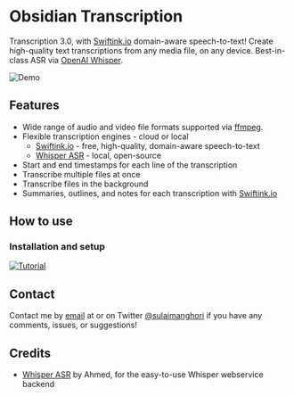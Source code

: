 # Obsidian Transcription

Transcription 3.0, with [Swiftink.io](https://wwww.swiftink.io/) domain-aware speech-to-text! Create high-quality text transcriptions from any media file, on any device. Best-in-class ASR via [OpenAI Whisper](https://openai.com/blog/whisper/).

![Demo](media/demo.gif)

## Features

- Wide range of audio and video file formats supported via [ffmpeg](https://ffmpeg.org/).
- Flexible transcription engines - cloud or local
  - [Swiftink.io](https://www.swiftink.io/) - free, high-quality, domain-aware speech-to-text
  - [Whisper ASR](https://github.com/ahmetoner/whisper-asr-webservice) - local, open-source
- Start and end timestamps for each line of the transcription
- Transcribe multiple files at once
- Transcribe files in the background
- Summaries, outlines, and notes for each transcription with [Swiftink.io](https://www.swiftink.io/)

## How to use

### Installation and setup
[![Tutorial](https://img.youtube.com/vi/EyfhLGF3Fxg/0.jpg)](https://www.youtube.com/watch?v=EyfhLGF3Fxg)

## Contact

Contact me by [email](mailto:sulaiman@swiftink.io) at or on Twitter [@sulaimanghori](https://twitter.com/sulaimanghori) if you have any comments, issues, or suggestions!

## Credits

- [Whisper ASR](https://github.com/ahmetoner/whisper-asr-webservice) by Ahmed, for the easy-to-use Whisper webservice backend
